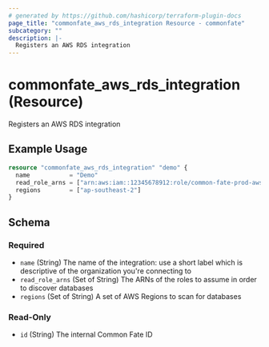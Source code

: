 ```yaml
---
# generated by https://github.com/hashicorp/terraform-plugin-docs
page_title: "commonfate_aws_rds_integration Resource - commonfate"
subcategory: ""
description: |-
  Registers an AWS RDS integration
---
```


# commonfate_aws_rds_integration (Resource)

Registers an AWS RDS integration

## Example Usage

```terraform
resource "commonfate_aws_rds_integration" "demo" {
  name           = "Demo"
  read_role_arns = ["arn:aws:iam::12345678912:role/common-fate-prod-aws-read-role"]
  regions        = ["ap-southeast-2"]
}
```

<!-- schema generated by tfplugindocs -->
## Schema

### Required

- `name` (String) The name of the integration: use a short label which is descriptive of the organization you're connecting to
- `read_role_arns` (Set of String) The ARNs of the roles to assume in order to discover databases
- `regions` (Set of String) A set of AWS Regions to scan for databases

### Read-Only

- `id` (String) The internal Common Fate ID


